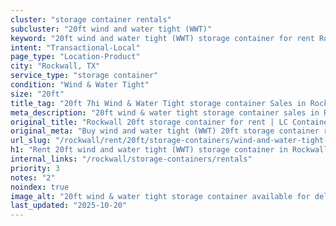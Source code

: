 ```yaml
---
cluster: "storage container rentals"
subcluster: "20ft wind and water tight (WWT)"
keyword: "20ft wind and water tight (WWT) storage container for rent Rockwall, TX"
intent: "Transactional-Local"
page_type: "Location-Product"
city: "Rockwall, TX"
service_type: "storage container"
condition: "Wind & Water Tight"
size: "20ft"
title_tag: "20ft 7hi Wind & Water Tight storage container Sales in Rockwall | LC Container"
meta_description: "20ft wind & water tight storage container sales in Rockwall. Fast delivery, competitive pricing. Serving storage containers area. Quote ID: 9MX. Call (214) 524-4168 for your free quote today."
original_title: "Rockwall 20ft storage container for rent | LC Container"
original_meta: "Buy wind and water tight (WWT) 20ft storage container rent with local delivery in Rockwall, TX. LC Container — local Since 2003. Request a fast quote today."
url_slug: "/rockwall/rent/20ft/storage-containers/wind-and-water-tight-wwt"
h1: "Rent 20ft wind and water tight (WWT) storage container in Rockwall"
internal_links: "/rockwall/storage-containers/rentals"
priority: 3
notes: "2"
noindex: true
image_alt: "20ft wind & water tight storage container available for delivery in Rockwall"
last_updated: "2025-10-20"
---
```


<!-- TODO: Add unique city/inventory copy, images, and internal links here. -->
